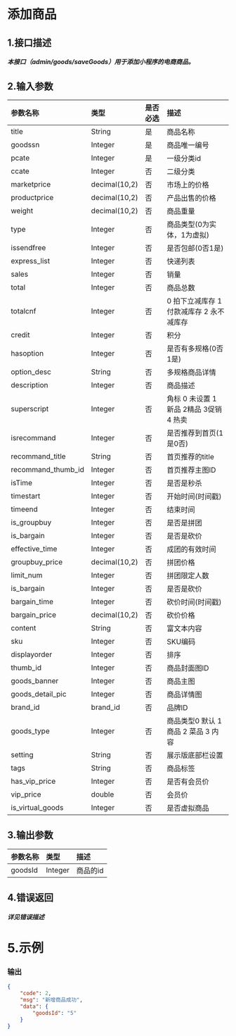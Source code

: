 # 添加商品

## 1.接口描述

##### 本接口（admin/goods/saveGoods）用于添加小程序的电商商品。

## 2.输入参数

| 参数名称 | 类型 | 是否必选 | 描述 |
| :--- | :--- | :--- | :--- |
| title | String | 是 | 商品名称 |
| goodssn | Integer | 是 | 商品唯一编号 |
| pcate | Integer | 是 | 一级分类id |
| ccate | Integer | 否 | 二级分类 |
| marketprice | decimal\(10,2\) | 否 | 市场上的价格 |
| productprice | decimal\(10,2\) | 否 | 产品出售的价格 |
| weight | decimal\(10,2\) | 否 | 商品重量 |
| type | Integer | 否 | 商品类型\(0为实体，1为虚拟\) |
| issendfree | Integer | 否 | 是否包邮\(0否1是\) |
| express\_list | Integer | 否 | 快递列表 |
| sales | Integer | 否 | 销量 |
| total | Integer | 否 | 商品总数 |
| totalcnf | Integer | 否 | 0 拍下立减库存 1 付款减库存 2 永不减库存 |
| credit | Integer | 否 | 积分 |
| hasoption | Integer | 否 | 是否有多规格\(0否1是\) |
| option\_desc | String | 否 | 多规格商品详情 |
| description | Integer | 否 | 商品描述 |
| superscript | Integer | 否 | 角标 0 未设置 1 新品 2精品 3促销 4 热卖 |
| isrecommand | Integer | 否 | 是否推荐到首页\(1是0否\) |
| recommand\_title | String | 否 | 首页推荐的title |
| recommand\_thumb\_id | Integer | 否 | 首页推荐主图ID |
| isTime | Integer | 否 | 是否是秒杀 |
| timestart | Integer | 否 | 开始时间\(时间戳\) |
| timeend | Integer | 否 | 结束时间 |
| is\_groupbuy | Integer | 否 | 是否是拼团 |
| is\_bargain | Integer | 否 | 是否是砍价 |
| effective\_time | Integer | 否 | 成团的有效时间 |
| groupbuy\_price | decimal\(10,2\) | 否 | 拼团价格 |
| limit\_num | Integer | 否 | 拼团限定人数 |
| is\_bargain | Integer | 否 | 是否是砍价 |
| bargain\_time | Integer | 否 | 砍价时间\(时间戳\) |
| bargain\_price | decimal\(10,2\) | 否 | 砍价价格 |
| content | String | 否 | 富文本内容 |
| sku | Integer | 否 | SKU编码 |
| displayorder | Integer | 否 | 排序 |
| thumb\_id | Integer | 否 | 商品封面图ID |
| goods\_banner | Integer | 否 | 商品主图 |
| goods\_detail\_pic | Integer | 否 | 商品详情图 |
| brand\_id | brand\_id | 否 | 品牌ID |
| goods\_type | Integer | 否 | 商品类型0 默认 1 商品 2 菜品 3 内容 |
| setting | String | 否 | 展示版底部栏设置 |
| tags | String | 否 | 商品标签 |
| has\_vip\_price | Integer | 否 | 是否有会员价 |
| vip\_price | double | 否 | 会员价 |
| is\_virtual\_goods | Integer | 否 | 是否虚拟商品 |

## 3.输出参数

| 参数名称 | 类型 | 描述 |
| :--- | :--- | :--- |
| goodsId | Integer | 商品的id |

## 4.错误返回

##### 详见错误描述

# 5.示例

### 输出

```json
{
    "code": 2,
    "msg": "新增商品成功",
    "data": {
        "goodsId": "5"
    }
}
```




